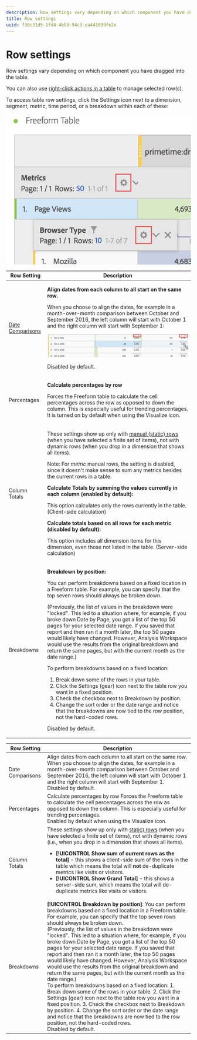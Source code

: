 ```yaml
---
description: Row settings vary depending on which component you have dragged into the table.
title: Row settings
uuid: f30c31d5-1fd4-4b93-94c3-ca441099fe2e
---
```


# Row settings

Row settings vary depending on which component you have dragged into the table.

You can also use [right-click actions in a table](/help/analysis-workspace/visualizations/freeform-table.md) to manage selected row(s).

To access table row settings, click the Settings icon next to a dimension, segment, metric, time period, or a breakdown within each of these:

![](assets/row-settings.png)

<table id="table_7ACE6413DB1F40349ED2860020F92E55"> 
 <thead> 
  <tr> 
   <th colname="col1" class="entry"> Row Setting </th> 
   <th colname="col2" class="entry"> Description </th> 
  </tr>
 </thead>
 <tbody> 
  <tr> 
   <td colname="col1"> <p><a href="/help/analysis-workspace/components/calendar-date-ranges/time-comparison.md"  > Date Comparisons</a> </p> </td> 
   <td colname="col2"> <p><b>Align dates from each column to all start on the same row. </b> </p> <p>When you choose to align the dates, for example in a month-over-month comparison between October and September 2016, the left column will start with October 1 and the right column will start with September 1: </p> <p><img placement="break"  src="assets/add-time-period-column3.png" width="500px" id="image_99398B13FEDA4715B8B818DF6093CA37" /> </p> <p>Disabled by default. </p> </td> 
  </tr> 
  <tr> 
   <td colname="col1"> <p>Percentages </p> </td> 
   <td colname="col2"> <p><b>Calculate percentages by row</b> </p> <p>Forces the Freeform table to calculate the cell percentages across the row as opposed to down the column. This is especially useful for trending percentages. It is turned on by default when using the <span class="uicontrol"> Visualize</span> icon. </p> </td> 
  </tr> 
  <tr> 
   <td colname="col1"> <p>Column Totals </p> </td> 
   <td colname="col2"> <p>These settings show up only with <a href="/help/analysis-workspace/build-workspace-project/column-row-settings/manual-vs-dynamic-rows.md"  > manual (static) rows</a> (when you have selected a finite set of items), not with dynamic rows (when you drop in a dimension that shows all items). <p>Note: For <i>metric</i> manual rows, the setting is disabled, since it doesn't make sense to sum any metrics besides the current rows in a table. </p> </p> <p><b>Calculate Totals by summing the values currently in each column (enabled by default):</b> </p> <p>This option calculates only the rows currently in the table. (Client-side calculation) </p> <p><b>Calculate totals based on all rows for each metric (disabled by default):</b> </p> <p>This option includes all dimension items for this dimension, even those not listed in the table. (Server-side calculation) </p> </td> 
  </tr> 
  <tr> 
   <td colname="col1"> <p>Breakdowns </p> </td> 
   <td colname="col2"> <p><b>Breakdown by position:</b> </p> <p>You can perform breakdowns based on a fixed location in a Freeform table. For example, you can specify that the top seven rows should always be broken down. </p> <p>(Previously, the list of values in the breakdown were "locked". This led to a situation where, for example, if you broke down <span class="term"> Date</span> by <span class="term"> Page</span>, you got a list of the top 50 pages for your selected date range. If you saved that report and then ran it a month later, the top 50 pages would likely have changed. However, Analysis Workspace would use the results from the original breakdown and return the same pages, but with the current month as the date range.) </p> <p>To perform breakdowns based on a fixed location: </p> 
    <ol id="ol_A396A11566AA4F52BC3ABBC373CEF477"> 
     <li id="li_BDAB1E9A48D44944A4F7C31F1182B923">Break down some of the rows in your table. </li> 
     <li id="li_C5610437D3714CCEB9F3C771864B4336">Click the Settings (gear) icon next to the table row you want in a fixed position. </li> 
     <li id="li_675E429DC3B94201978166F9408D30B1">Check the checkbox next to <span class="uicontrol"> Breakdown by position</span>. </li> 
     <li id="li_E8A417D0D6D1438CAE825843BA0A7060">Change the sort order or the date range and notice that the breakdowns are now tied to the row position, not the hard-coded rows. </li> 
    </ol> <p>Disabled by default. </p> </td> 
  </tr> 
 </tbody> 
</table>

| Row Setting | Description |
|--- |--- |
|Date Comparisons|Align dates from each column to all start on the same row.   When you choose to align the dates, for example in a month-over-month comparison between October and September 2016, the left column will start with October 1 and the right column will start with September 1.<br>Disabled by default.|
|Percentages|Calculate percentages by row  Forces the Freeform table to calculate the cell percentages across the row as opposed to down the column. This is especially useful for trending percentages.<br>Enabled by default when using the Visualize icon.|
|Column Totals|These settings show up only with [static) rows](/help/analysis-workspace/build-workspace-project/column-row-settings/manual-vs-dynamic-rows.html) (when you have selected a finite set of items), not with dynamic rows (i.e., when you drop in a dimension that shows all items).<ul><li>**[!UICONTROL Show sum of current rows as the total]** - this shows a client-side sum of the rows in the table which means the total will **not** de-duplicate metrics like visits or visitors.</li><li>**[!UICONTROL Show Grand Total]** - this shows a server-side sum, which means the total will de-duplicate metrics like visits or visitors.</li></ul>|
|Breakdowns|**[!UICONTROL Breakdown by position]**:  You can perform breakdowns based on a fixed location in a Freeform table. For example, you can specify that the top seven rows should always be broken down.<br>(Previously, the list of values in the breakdown were "locked". This led to a situation where, for example, if you broke down  Date by  Page, you got a list of the top 50 pages for your selected date range. If you saved that report and then ran it a month later, the top 50 pages would likely have changed. However, Analysis Workspace would use the results from the original breakdown and return the same pages, but with the current month as the date range.)<br>To perform breakdowns based on a fixed location: 1. Break down some of the rows in your table. 2. Click the Settings (gear) icon next to the table row you want in a fixed position. 3. Check the checkbox next to  Breakdown by position. 4. Change the sort order or the date range and notice that the breakdowns are now tied to the row position, not the hard-coded rows.<br>Disabled by default.|